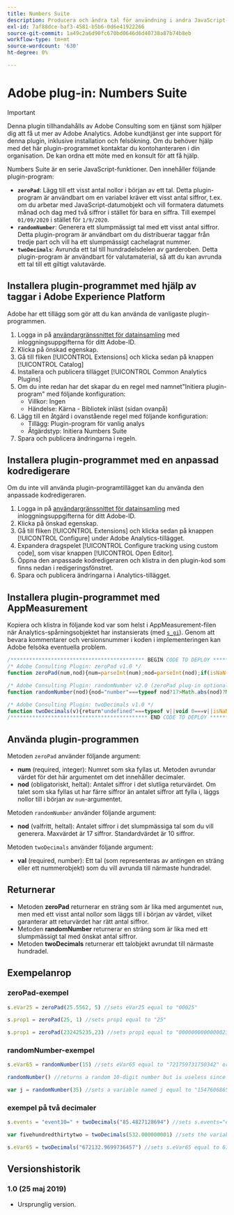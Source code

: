 ```yaml
---
title: Numbers Suite
description: Producera och ändra tal för användning i andra JavaScript-variabler.
exl-id: 7af88dce-baf3-4581-b5b6-0d6e41922266
source-git-commit: 1a49c2a6d90fc670bd0646d6d40738a87b74b8eb
workflow-type: tm+mt
source-wordcount: '630'
ht-degree: 0%

---
```


# Adobe plug-in: Numbers Suite

>[!IMPORTANT]
>
>Denna plugin tillhandahålls av Adobe Consulting som en tjänst som hjälper dig att få ut mer av Adobe Analytics. Adobe kundtjänst ger inte support för denna plugin, inklusive installation och felsökning. Om du behöver hjälp med det här plugin-programmet kontaktar du kontohanteraren i din organisation. De kan ordna ett möte med en konsult för att få hjälp.

Numbers Suite är en serie JavaScript-funktioner. Den innehåller följande plugin-program:

* **`zeroPad`**: Lägg till ett visst antal nollor i början av ett tal. Detta plugin-program är användbart om en variabel kräver ett visst antal siffror, t.ex. om du arbetar med JavaScript-datumobjekt och vill formatera datumets månad och dag med två siffror i stället för bara en siffra. Till exempel `01/09/2020` i stället för `1/9/2020`.
* **`randomNumber`**: Generera ett slumpmässigt tal med ett visst antal siffror. Detta plugin-program är användbart om du distribuerar taggar från tredje part och vill ha ett slumpmässigt cachelagrat nummer.
* **`twoDecimals`**: Avrunda ett tal till hundradelsdelen av garderoben. Detta plugin-program är användbart för valutamaterial, så att du kan avrunda ett tal till ett giltigt valutavärde.

## Installera plugin-programmet med hjälp av taggar i Adobe Experience Platform

Adobe har ett tillägg som gör att du kan använda de vanligaste plugin-programmen.

1. Logga in på [användargränssnittet för datainsamling](https://experience.adobe.com/data-collection) med inloggningsuppgifterna för ditt Adobe-ID.
1. Klicka på önskad egenskap.
1. Gå till fliken [!UICONTROL Extensions] och klicka sedan på knappen [!UICONTROL Catalog]
1. Installera och publicera tillägget [!UICONTROL Common Analytics Plugins]
1. Om du inte redan har det skapar du en regel med namnet&quot;Initiera plugin-program&quot; med följande konfiguration:
   * Villkor: Ingen
   * Händelse: Kärna - Bibliotek inläst (sidan ovanpå)
1. Lägg till en åtgärd i ovanstående regel med följande konfiguration:
   * Tillägg: Plugin-program för vanlig analys
   * Åtgärdstyp: Initiera Numbers Suite
1. Spara och publicera ändringarna i regeln.

## Installera plugin-programmet med en anpassad kodredigerare

Om du inte vill använda plugin-programtillägget kan du använda den anpassade kodredigeraren.

1. Logga in på [användargränssnittet för datainsamling](https://experience.adobe.com/data-collection) med inloggningsuppgifterna för ditt Adobe-ID.
1. Klicka på önskad egenskap.
1. Gå till fliken [!UICONTROL Extensions] och klicka sedan på knappen [!UICONTROL Configure] under Adobe Analytics-tillägget.
1. Expandera dragspelet [!UICONTROL Configure tracking using custom code], som visar knappen [!UICONTROL Open Editor].
1. Öppna den anpassade kodredigeraren och klistra in den plugin-kod som finns nedan i redigeringsfönstret.
1. Spara och publicera ändringarna i Analytics-tillägget.

## Installera plugin-programmet med AppMeasurement

Kopiera och klistra in följande kod var som helst i AppMeasurement-filen när Analytics-spårningsobjektet har instansierats (med [`s_gi`](../functions/s-gi.md)). Genom att bevara kommentarer och versionsnummer i koden i implementeringen kan Adobe felsöka eventuella problem.

```js
/******************************************* BEGIN CODE TO DEPLOY *******************************************/
/* Adobe Consulting Plugin: zeroPad v1.0 */
function zeroPad(num,nod){num=parseInt(num);nod=parseInt(nod);if(isNaN(num)||isNaN(nod))return"";var c=nod-num.toString().length+ 1;return Array(+(0<c&&c)).join("0")+num};

/* Adobe Consulting Plugin: randomNumber v2.0 (zeroPad plug-in optional)*/
function randomNumber(nod){nod="number"===typeof nod?17>Math.abs(nod)?Math.round(Math.abs(nod)):17:10;for(var a="1",c=0;c<nod;c++) a+="0";a=Number(a);a=Math.floor(Math.random().toFixed(nod)*a)+"";a.length!==nod&&"undefined"!==typeof zeroPad&&(a=zeroPad(a,nod)); return a};

/* Adobe Consulting Plugin: twoDecimals v1.0 */
function twoDecimals(v){return"undefined"===typeof v||void 0===v||isNaN(v)?0:Number(Number(v).toFixed(2))};
/******************************************** END CODE TO DEPLOY ********************************************/
```

## Använda plugin-programmen

Metoden `zeroPad` använder följande argument:

* **num** (required, integer): Numret som ska fyllas ut. Metoden avrundar värdet för det här argumentet om det innehåller decimaler.
* **nod**  (obligatoriskt, heltal): Antalet siffror i det slutliga returvärdet. Om talet som ska fyllas ut har färre siffror än antalet siffror att fylla i, läggs nollor till i början av `num`-argumentet.

Metoden `randomNumber` använder följande argument:

* **nod**  (valfritt, heltal): Antalet siffror i det slumpmässiga tal som du vill generera. Maxvärdet är 17 siffror. Standardvärdet är 10 siffror.

Metoden `twoDecimals` använder följande argument:

* **val** (required, number): Ett tal (som representeras av antingen en sträng eller ett nummerobjekt) som du vill avrunda till närmaste hundradel.

## Returnerar

* Metoden **zeroPad** returnerar en sträng som är lika med argumentet `num`, men med ett visst antal nollor som läggs till i början av värdet, vilket garanterar att returvärdet har rätt antal siffror.
* Metoden **randomNumber** returnerar en sträng som är lika med ett slumpmässigt tal med önskat antal siffror.
* Metoden **twoDecimals** returnerar ett talobjekt avrundat till närmaste hundradel.

## Exempelanrop

### zeroPad-exempel

```js
s.eVar25 = zeroPad(25.5562, 5) //sets eVar25 equal to "00025"

s.prop1 = zeroPad(25, 1) //sets prop1 equal to "25"

s.prop1 = zeroPad(232425235,23) //sets prop1 equal to "00000000000000232425235"
```

### randomNumber-exempel

```js
s.eVar65 = randomNumber(15) //sets eVar65 equal to "721759731750342" or some other random 15-digit number

randomNumber() //returns a random 10-digit number but is useless since this isn't used in an expression

var j = randomNumber(35) //sets a variable named j equal to "15476068651810060" or another random 17-digit number
```

### exempel på två decimaler

```js
s.events = "event10=" + twoDecimals("85.4827128694") //sets s.events="event10=85.48"

var fivehundredthirtytwo = twoDecimals(532.000000001) //sets the variable fivehundredthirtytwo equal to 532

s.eVar65 = twoDecimals("672132.9699736457") //sets s.eVar65 equal to 672132.97
```

## Versionshistorik

### 1.0 (25 maj 2019)

* Ursprunglig version.
